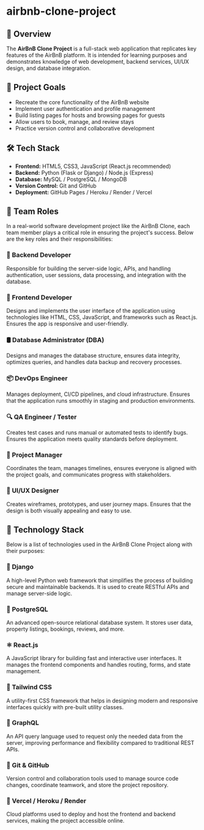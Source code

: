 # airbnb-clone-project

## 📌 Overview

The **AirBnB Clone Project** is a full-stack web application that replicates key features of the AirBnB platform. It is intended for learning purposes and demonstrates knowledge of web development, backend services, UI/UX design, and database integration.

## 🎯 Project Goals

- Recreate the core functionality of the AirBnB website
- Implement user authentication and profile management
- Build listing pages for hosts and browsing pages for guests
- Allow users to book, manage, and review stays
- Practice version control and collaborative development

## 🛠️ Tech Stack

- **Frontend:** HTML5, CSS3, JavaScript (React.js recommended)
- **Backend:** Python (Flask or Django) / Node.js (Express)
- **Database:** MySQL / PostgreSQL / MongoDB
- **Version Control:** Git and GitHub
- **Deployment:** GitHub Pages / Heroku / Render / Vercel



## 👥 Team Roles

In a real-world software development project like the AirBnB Clone, each team member plays a critical role in ensuring the project's success. Below are the key roles and their responsibilities:

### 🔧 Backend Developer
Responsible for building the server-side logic, APIs, and handling authentication, user sessions, data processing, and integration with the database.

### 🎨 Frontend Developer
Designs and implements the user interface of the application using technologies like HTML, CSS, JavaScript, and frameworks such as React.js. Ensures the app is responsive and user-friendly.

### 🛢️ Database Administrator (DBA)
Designs and manages the database structure, ensures data integrity, optimizes queries, and handles data backup and recovery processes.

### 📦 DevOps Engineer
Manages deployment, CI/CD pipelines, and cloud infrastructure. Ensures that the application runs smoothly in staging and production environments.

### 🔍 QA Engineer / Tester
Creates test cases and runs manual or automated tests to identify bugs. Ensures the application meets quality standards before deployment.

### 🧠 Project Manager
Coordinates the team, manages timelines, ensures everyone is aligned with the project goals, and communicates progress with stakeholders.

### 🎯 UI/UX Designer
Creates wireframes, prototypes, and user journey maps. Ensures that the design is both visually appealing and easy to use.


## 🧰 Technology Stack

Below is a list of technologies used in the AirBnB Clone Project along with their purposes:

### 🐍 Django
A high-level Python web framework that simplifies the process of building secure and maintainable backends. It is used to create RESTful APIs and manage server-side logic.

### 🐘 PostgreSQL
An advanced open-source relational database system. It stores user data, property listings, bookings, reviews, and more.

### ⚛️ React.js
A JavaScript library for building fast and interactive user interfaces. It manages the frontend components and handles routing, forms, and state management.

### 🎨 Tailwind CSS
A utility-first CSS framework that helps in designing modern and responsive interfaces quickly with pre-built utility classes.

### 🔁 GraphQL
An API query language used to request only the needed data from the server, improving performance and flexibility compared to traditional REST APIs.

### 🐙 Git & GitHub
Version control and collaboration tools used to manage source code changes, coordinate teamwork, and store the project repository.

### 🚀 Vercel / Heroku / Render
Cloud platforms used to deploy and host the frontend and backend services, making the project accessible online.

